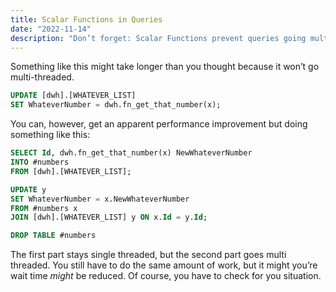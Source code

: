 ```yaml
---
title: Scalar Functions in Queries
date: "2022-11-14"
description: "Don’t forget: Scalar Functions prevent queries going multi-threaded"
---
```


Something like this might take longer than you thought because it won’t go
multi-threaded.

```sql
UPDATE [dwh].[WHATEVER_LIST]
SET WhateverNumber = dwh.fn_get_that_number(x);
```

You can, however, get an apparent performance improvement but doing something
like this:

```sql
SELECT Id, dwh.fn_get_that_number(x) NewWhateverNumber 
INTO #numbers 
FROM [dwh].[WHATEVER_LIST];

UPDATE y
SET WhateverNumber = x.NewWhateverNumber
FROM #numbers x
JOIN [dwh].[WHATEVER_LIST] y ON x.Id = y.Id;

DROP TABLE #numbers
```

The first part stays single threaded, but the second part goes multi threaded.
You still have to do the same amount of work, but it might you’re wait time
_might_ be reduced.  Of course, you have to check for you situation.
